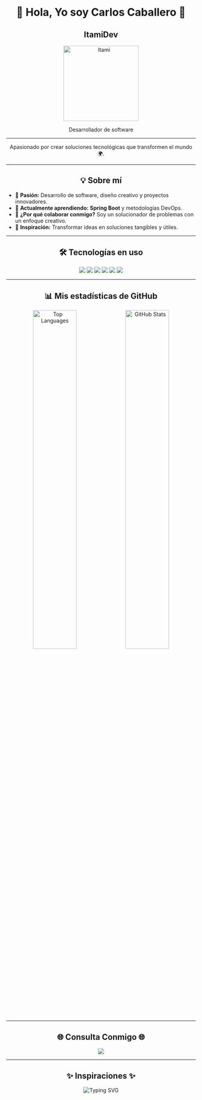<div align="center">
   <h1>👋 Hola, Yo soy Carlos Caballero 🌟</h1>
</div>

<div align="center">
  <h2>ItamiDev</h2>
  <img src="https://github.com/user-attachments/assets/b73dfeab-3395-4813-aa39-d7b900f88f7a" alt="Itami" width="200">
  <p>Desarrollador de software</p>
</div>

---

<div align="center">  
  <p>Apasionado por crear soluciones tecnológicas que transformen el mundo 🌍.</p>
</div>

---

<div align="center">
  <h2>💡 Sobre mí</h2>
</div>

- 🎯 **Pasión:** Desarrollo de software, diseño creativo y proyectos innovadores.  
- 🌱 **Actualmente aprendiendo:** **Spring Boot** y metodologías DevOps.  
- 💬 **¿Por qué colaborar conmigo?** Soy un solucionador de problemas con un enfoque creativo.  
- 🚀 **Inspiración:** Transformar ideas en soluciones tangibles y útiles.  

---

<div align="center">
  <h2>🛠️ Tecnologías en uso</h2>
</div>

<div align="center">
  <img src="https://img.shields.io/badge/Java-ED8B00?style=for-the-badge&logo=java&logoColor=white">
  <img src="https://img.shields.io/badge/C%23-239120?style=for-the-badge&logo=csharp&logoColor=white">
  <img src="https://img.shields.io/badge/HTML5-E34F26?style=for-the-badge&logo=html5&logoColor=white">
  <img src="https://img.shields.io/badge/CSS3-1572B6?style=for-the-badge&logo=css3&logoColor=white">
  <img src="https://img.shields.io/badge/JavaScript-F7DF1E?style=for-the-badge&logo=javascript&logoColor=black">
  <img src="https://img.shields.io/badge/PHP-777BB4?style=for-the-badge&logo=php&logoColor=white">
</div>

---

<div align="center">
  <h2>📊 Mis estadísticas de GitHub</h2>
</div>

<div align="center"> 
  <img src="https://github-readme-stats.vercel.app/api/top-langs/?username=ItamiDeveloper&layout=compact&theme=tokyonight" alt="Top Languages" width="48%">
  <img src="https://github-readme-stats.vercel.app/api?username=ItamiDeveloper&show_icons=true&theme=tokyonight" alt="GitHub Stats" width="48%">
</div>

---

<div align="center">
  <h2>🌐 Consulta Conmigo 🌐</h2>
  <a href="mailto:carlos.eduardo.caballero.ayarza@gmail.com">
    <img src="https://img.shields.io/badge/Email-D14836?style=for-the-badge&logo=gmail&logoColor=white">
  </a> 
</div>

---

<div align="center">
  <h2>✨ Inspiraciones ✨</h2>
  <img src="https://readme-typing-svg.herokuapp.com?font=Roboto+Slab&size=24&pause=1000&color=FF5733&width=600&lines=🚀+Creando+el+futuro+con+tecnología+🚀;💡+Ideas+que+inspiren+al+mundo+💡;🔥+Pasión+por+innovar+y+superar+límites+🔥;" alt="Typing SVG">
</div>

